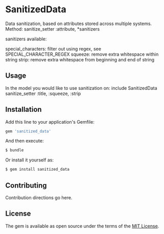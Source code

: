 # SanitizedData
Data sanitization, based on attributes stored across multiple systems.
Method: sanitize_setter :attribute, *sanitizers

sanitizers available:

  special_characters: filter out using regex, see SPECIAL_CHARACTER_REGEX
  squeeze: remove extra whitespace within string
  strip: remove extra whitespace from beginning and end of string

## Usage
In the model you would like to use sanitization on:
include SanitizedData
sanitize_setter :title, :squeeze, :strip

## Installation
Add this line to your application's Gemfile:

```ruby
gem 'sanitized_data'
```

And then execute:
```bash
$ bundle
```

Or install it yourself as:
```bash
$ gem install sanitized_data
```

## Contributing
Contribution directions go here.

## License
The gem is available as open source under the terms of the [MIT License](http://opensource.org/licenses/MIT).
